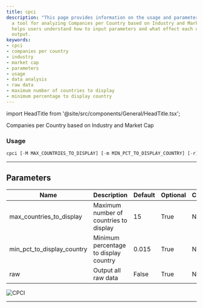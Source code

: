 ```yaml
---
title: cpci
description: "This page provides information on the usage and parameters of 'cpci',"
  a tool for analyzing Companies per Country based on Industry and Market Cap. It
  helps users understand how to input parameters and what effect each one has on the
  output.
keywords:
- cpci
- companies per country
- industry
- market cap
- parameters
- usage
- data analysis
- raw data
- maximum number of countries to display
- minimum percentage to display country
---
```


import HeadTitle from '@site/src/components/General/HeadTitle.tsx';

<HeadTitle title="stocks/sia/cpci - Reference | OpenBB Terminal Docs" />

Companies per Country based on Industry and Market Cap

### Usage

```python
cpci [-M MAX_COUNTRIES_TO_DISPLAY] [-m MIN_PCT_TO_DISPLAY_COUNTRY] [-r]
```

---

## Parameters

| Name | Description | Default | Optional | Choices |
| ---- | ----------- | ------- | -------- | ------- |
| max_countries_to_display | Maximum number of countries to display | 15 | True | None |
| min_pct_to_display_country | Minimum percentage to display country | 0.015 | True | None |
| raw | Output all raw data | False | True | None |

![CPCI](https://user-images.githubusercontent.com/46355364/153896041-d66b4002-554d-47af-91d8-9a79824a6ccd.png)

---

